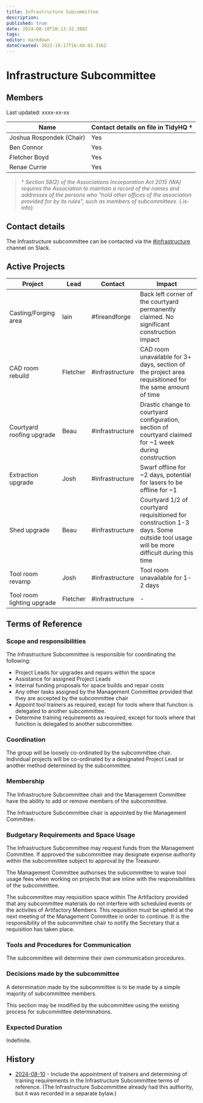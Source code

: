 ```yaml
---
title: Infrastructure Subcommittee
description: 
published: true
date: 2024-08-10T10:13:32.388Z
tags: 
editor: markdown
dateCreated: 2022-10-17T16:49:03.316Z
---
```


# Infrastructure Subcommittee

## Members

Last updated: xxxx-xx-xx

| Name                     | Contact details on file in TidyHQ † |
| ------------------------ | ----------------------------------- |
| Joshua Rospondek (Chair) | Yes                                 |
| Ben Connor               | Yes                                 |
| Fletcher Boyd            | Yes                                 |
| Renae Currie             | Yes                                 |

> † *Section 58(2) of the Associations Incorporation Act 2015 (WA) requires the Association to maintain a record of the names and addresses of the persons who "hold other offices of the association provided for by its rules", such as members of subcommittees.*
{.is-info}

## Contact details

The Infrastructure subcommittee can be contacted via the [#infrastructure](https://perthartifactory.slack.com/archives/CFWCKULHY) channel on Slack.

## Active Projects

| Project                    | Lead     | Contact          | Impact                                                                                                                              |
|----------------------------|----------|------------------|-------------------------------------------------------------------------------------------------------------------------------------|
| Casting/Forging area       | Iain     | \#fireandforge   | Back left corner of the courtyard permanently claimed. No significant construction impact                                           |
| CAD room rebuild           | Fletcher | \#infrastructure | CAD room unavailable for 3+ days, section of the project area requisitioned for the same amount of time                             |
| Courtyard roofing upgrade  | Beau     | \#infrastructure | Drastic change to courtyard configuration, section of courtyard claimed for \~1 week during construction                            |
| Extraction upgrade         | Josh     | \#infrastructure | Swarf offline for \~2 days, potential for lasers to be offline for \~1                                                              |
| Shed upgrade               | Beau     | \#infrastructure | Courtyard 1/2 of courtyard requisitioned for construction 1-3 days. Some outside tool usage will be more difficult during this time |
| Tool room revamp           | Josh     | \#infrastructure | Tool room unavailable for 1-2 days                                                                                                  |
| Tool room lighting upgrade | Fletcher | \#infrastructure | \-                                                                                                                                  |

## Terms of Reference

### Scope and responsibilities

The Infrastructure Subcommittee is responsible for coordinating the following:

* Project Leads for upgrades and repairs within the space
* Assistance for assigned Project Leads
* Internal funding proposals for space builds and repair costs
* Any other tasks assigned by the Management Committee provided that they are accepted by the subcommittee chair
* Appoint tool trainers as required, except for tools where that function is delegated to another subcommittee.
* Determine training requirements as required, except for tools where that function is delegated to another subcommittee.

### Coordination

The group will be loosely co-ordinated by the subcommittee chair. Individual projects will be co-ordinated by a designated Project Lead or another method determined by the subcommittee.

### Membership

The Infrastructure Subcommittee chair and the Management Committee have the ability to add or remove members of the subcommittee.

The Infrastructure Subcommittee chair is appointed by the Management Committee.

### Budgetary Requirements and Space Usage

The Infrastructure Subcommittee may request funds from the Management Committee. If approved the subcommittee may designate expense authority within the subcommittee subject to approval by the Treasurer.

The Management Committee authorises the subcommittee to waive tool usage fees when working on projects that are inline with the responsibilities of the subcommittee.

The subcommittee may requisition space within The Artifactory provided that any subcommittee materials do not interfere with scheduled events or the activites of Artifactory Members. This requisition must be upheld at the next meeting of the Management Committee in order to continue. It is the responsibility of the subcommittee chair to notify the Secretary that a requisition has taken place.

### Tools and Procedures for Communication

The subcommittee will determine their own communication procedures.

### Decisions made by the subcommittee

A determination made by the subcommittee is to be made by a simple majority of subcommittee members.

This section may be modified by the subcommittee using the existing process for subcommittee determinations.

### Expected Duration

Indefinite.

## History

* [2024-08-10](/minutes/Committee/2024-08-10) - Include the appointment of trainers and determining of training requirements in the Infrastructure Subcommittee terms of reference. (The Infrastructure Subcommittee already had this authority, but it was recorded in a separate bylaw.)
